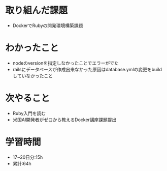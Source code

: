 # 取り組んだ課題
- DockerでRubyの開発環境構築課題
# わかったこと
- nodeのversionを指定しなかったことでエラーがでた
- railsにデータベースが作成出来なかった原因はdatabase.ymlの変更をbuildしていなかったこと
# 次やること
- Ruby入門を読む
- 米国AI開発者がゼロから教えるDocker講座課題提出
# 学習時間
- 17~20日分:15h
- 累計:64h
